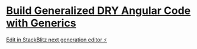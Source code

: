 # [Build Generalized DRY Angular Code with Generics](https://www.youtube.com/watch?v=ebVNm8IylrA)

[Edit in StackBlitz next generation editor ⚡️](https://stackblitz.com/~/github.com/jayrgee/stackblitz-generics-simple-deborahk-cdzu29)